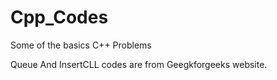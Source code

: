 # Cpp_Codes
Some of the basics C++ Problems

Queue And InsertCLL codes are from 
Geegkforgeeks website.
